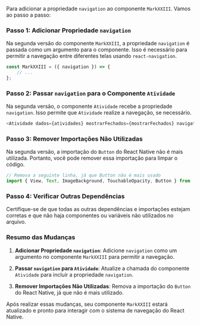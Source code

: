 Para adicionar a propriedade `navigation` ao componente `MarkXXIII`. Vamos ao passo a passo:

### Passo 1: Adicionar Propriedade `navigation`

Na segunda versão do componente `MarkXXIII`, a propriedade `navigation` é passada como um argumento para o componente. Isso é necessário para permitir a navegação entre diferentes telas usando `react-navigation`.

```javascript
const MarkXXIII = ({ navigation }) => {
    // ...
};
```

### Passo 2: Passar `navigation` para o Componente `Atividade`

Na segunda versão, o componente `Atividade` recebe a propriedade `navigation`. Isso permite que `Atividade` realize a navegação, se necessário.

```javascript
<Atividade dados={atividades} mostrarFechados={mostrarFechados} navigation={navigation} />
```

### Passo 3: Remover Importações Não Utilizadas

Na segunda versão, a importação do `Button` do React Native não é mais utilizada. Portanto, você pode remover essa importação para limpar o código.

```javascript
// Remova a seguinte linha, já que Button não é mais usado
import { View, Text, ImageBackground, TouchableOpacity, Button } from 'react-native';
```

### Passo 4: Verificar Outras Dependências

Certifique-se de que todas as outras dependências e importações estejam corretas e que não haja componentes ou variáveis não utilizados no arquivo.

### Resumo das Mudanças

1. **Adicionar Propriedade `navigation`**: Adicione `navigation` como um argumento no componente `MarkXXIII` para permitir a navegação.

2. **Passar `navigation` para `Atividade`**: Atualize a chamada do componente `Atividade` para incluir a propriedade `navigation`.

3. **Remover Importações Não Utilizadas**: Remova a importação do `Button` do React Native, já que não é mais utilizado.

Após realizar essas mudanças, seu componente `MarkXXIII` estará atualizado e pronto para interagir com o sistema de navegação do React Native.